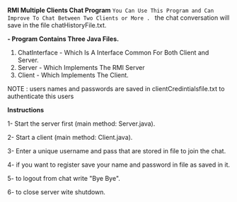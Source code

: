 **RMI Multiple Clients Chat Program**
` You Can Use This Program and Can Improve To Chat Between Two Clients or More . 
` the chat conversation will save in the file chatHistoryFile.txt.

**- Program Contains Three Java Files.**
1. ChatInterface - Which Is A Interface Common For Both Client and Server.
2. Server - Which Implements The RMI Server
3. Client - Which Implements The Client.

NOTE : users names and passwords  are saved in clientCredintialsfile.txt to authenticate this users

****Instructions****

1- Start the server first (main method: Server.java).

2- Start a client (main method: Client.java).

3- Enter a unique username  and pass that are stored in file to join the chat.

4- if you want to register save your name and password in file as saved in it.

5- to logout from chat write "Bye Bye".

6- to close server wite shutdown.


